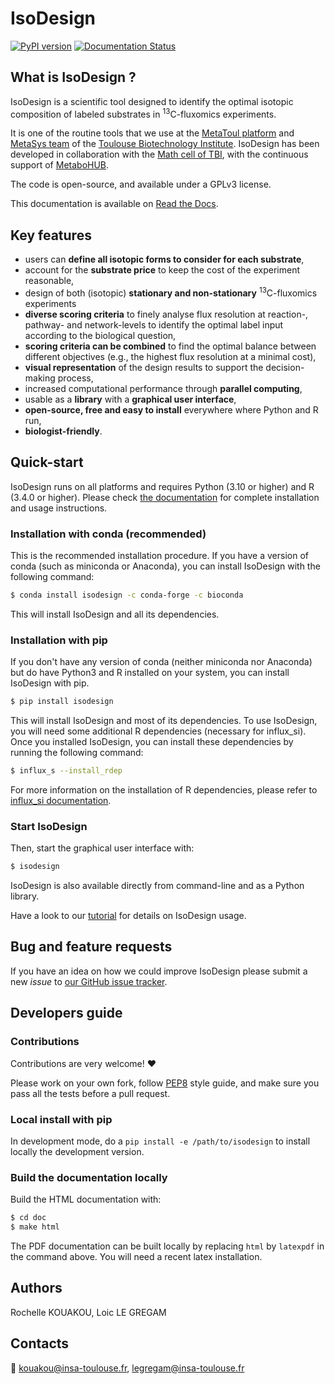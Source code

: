 # IsoDesign

[![PyPI version](https://badge.fury.io/py/isodesign.svg)](https://badge.fury.io/py/isodesign)
[![Documentation Status](https://readthedocs.org/projects/isodesign/badge/?version=latest)](https://isodesign.readthedocs.io/en/latest/?badge=latest)

## What is IsoDesign ?
IsoDesign is a scientific tool designed to identify the optimal
isotopic composition of labeled substrates in <sup>13</sup>C-fluxomics
experiments.

It is one of the routine tools that we use at the [MetaToul platform](https://mth-metatoul.com/) 
and [MetaSys team](https://www.toulouse-biotechnology-institute.fr/en/poles/equipe-metasys/) of the 
[Toulouse Biotechnology Institute](http://www.toulouse-biotechnology-institute.fr/en/).
IsoDesign has been developed in collaboration with the [Math cell of TBI](https://www.toulouse-biotechnology-institute.fr/en/plateformes-plateaux/cellule-mathematiques/), with the continuous
support of [MetaboHUB](https://www.metabohub.fr/home.html).

The code is open-source, and available under a GPLv3 license.

This documentation is available on [Read the Docs](https://isodesign.readthedocs.io).

## Key features

   * users can **define all isotopic forms to consider for each substrate**,
   * account for the **substrate price** to keep the cost of the experiment
     reasonable,
   * design of both (isotopic) **stationary and non-stationary** <sup>13</sup>C-fluxomics experiments
   * **diverse scoring criteria** to finely analyse flux resolution at reaction-, pathway- and
     network-levels to identify the optimal label input
     according to the biological question,
   * **scoring criteria can be combined** to find the optimal balance
     between different objectives (e.g., the highest flux resolution at a
     minimal cost),
   * **visual representation** of the design results to support the
     decision-making process,
   * increased computational performance through **parallel computing**,
   * usable as a **library** with a **graphical user interface**,
   * **open-source, free and easy to install** everywhere where Python and R
     run,
   * **biologist-friendly**.


## Quick-start

IsoDesign runs on all platforms and requires Python (3.10 or higher) and R (3.4.0 or higher).
Please check [the documentation](https://isodesign.readthedocs.io/en/latest/quickstart.html) for complete
installation and usage instructions.

### Installation with conda (recommended)

This is the recommended installation procedure. If you have a version of conda (such as miniconda or Anaconda), you can install IsoDesign with the following command:

```bash
$ conda install isodesign -c conda-forge -c bioconda
```

This will install IsoDesign and all its dependencies.

### Installation with pip

If you don't have any version of conda (neither miniconda nor Anaconda) but do have Python3 and R installed on your system, you can install IsoDesign with pip.

```bash
$ pip install isodesign
```

This will install IsoDesign and most of its dependencies. To use IsoDesign,
you will need some additional R dependencies (necessary for influx_si). Once you installed IsoDesign, you can
install these dependencies by running the following command:

```bash
$ influx_s --install_rdep
```

For more information on the installation of R dependencies, please refer to
[influx_si documentation](https://influx-si.readthedocs.io/en/latest/install.html#r-dependencies).

### Start IsoDesign

Then, start the graphical user interface with:

```bash
$ isodesign
```

IsoDesign is also available directly from command-line and as a Python library.

Have a look to our [tutorial](https://isodesign.readthedocs.io/en/latest/tutorial.html) for details on IsoDesign usage.

## Bug and feature requests
If you have an idea on how we could improve IsoDesign please submit a new *issue*
to [our GitHub issue tracker](https://github.com/MetaboHUB-MetaToul-FluxoMet/IsoDesign/issues).

## Developers guide

### Contributions
Contributions are very welcome! :heart:

Please work on your own fork,
follow [PEP8](https://www.python.org/dev/peps/pep-0008/) style guide,
and make sure you pass all the tests before a pull request.

### Local install with pip
In development mode, do a `pip install -e /path/to/isodesign` to install
locally the development version.

### Build the documentation locally
Build the HTML documentation with:

```bash
$ cd doc
$ make html
```

The PDF documentation can be built locally by replacing `html` by `latexpdf`
in the command above. You will need a recent latex installation.

## Authors
Rochelle KOUAKOU, Loic LE GREGAM

## Contacts
:email: kouakou@insa-toulouse.fr, legregam@insa-toulouse.fr


